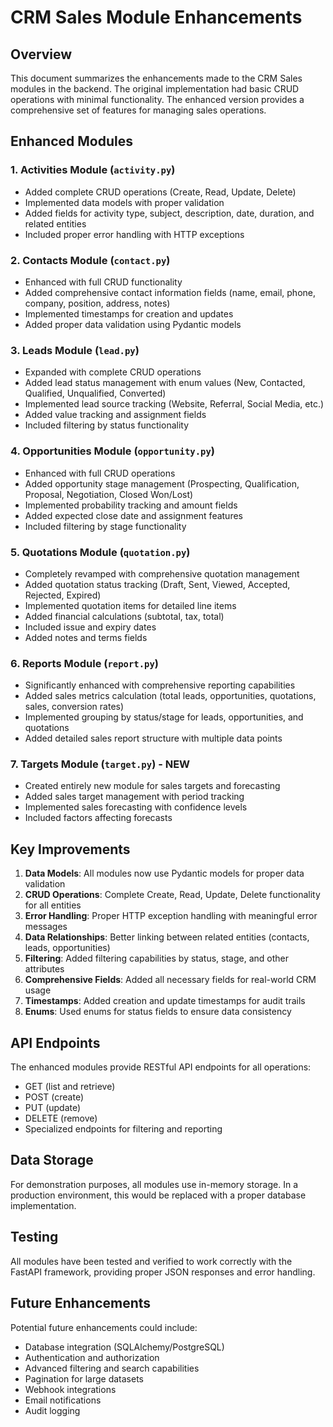 # CRM Sales Module Enhancements

## Overview
This document summarizes the enhancements made to the CRM Sales modules in the backend. The original implementation had basic CRUD operations with minimal functionality. The enhanced version provides a comprehensive set of features for managing sales operations.

## Enhanced Modules

### 1. Activities Module (`activity.py`)
- Added complete CRUD operations (Create, Read, Update, Delete)
- Implemented data models with proper validation
- Added fields for activity type, subject, description, date, duration, and related entities
- Included proper error handling with HTTP exceptions

### 2. Contacts Module (`contact.py`)
- Enhanced with full CRUD functionality
- Added comprehensive contact information fields (name, email, phone, company, position, address, notes)
- Implemented timestamps for creation and updates
- Added proper data validation using Pydantic models

### 3. Leads Module (`lead.py`)
- Expanded with complete CRUD operations
- Added lead status management with enum values (New, Contacted, Qualified, Unqualified, Converted)
- Implemented lead source tracking (Website, Referral, Social Media, etc.)
- Added value tracking and assignment fields
- Included filtering by status functionality

### 4. Opportunities Module (`opportunity.py`)
- Enhanced with full CRUD operations
- Added opportunity stage management (Prospecting, Qualification, Proposal, Negotiation, Closed Won/Lost)
- Implemented probability tracking and amount fields
- Added expected close date and assignment features
- Included filtering by stage functionality

### 5. Quotations Module (`quotation.py`)
- Completely revamped with comprehensive quotation management
- Added quotation status tracking (Draft, Sent, Viewed, Accepted, Rejected, Expired)
- Implemented quotation items for detailed line items
- Added financial calculations (subtotal, tax, total)
- Included issue and expiry dates
- Added notes and terms fields

### 6. Reports Module (`report.py`)
- Significantly enhanced with comprehensive reporting capabilities
- Added sales metrics calculation (total leads, opportunities, quotations, sales, conversion rates)
- Implemented grouping by status/stage for leads, opportunities, and quotations
- Added detailed sales report structure with multiple data points

### 7. Targets Module (`target.py`) - NEW
- Created entirely new module for sales targets and forecasting
- Added sales target management with period tracking
- Implemented sales forecasting with confidence levels
- Included factors affecting forecasts

## Key Improvements

1. **Data Models**: All modules now use Pydantic models for proper data validation
2. **CRUD Operations**: Complete Create, Read, Update, Delete functionality for all entities
3. **Error Handling**: Proper HTTP exception handling with meaningful error messages
4. **Data Relationships**: Better linking between related entities (contacts, leads, opportunities)
5. **Filtering**: Added filtering capabilities by status, stage, and other attributes
6. **Comprehensive Fields**: Added all necessary fields for real-world CRM usage
7. **Timestamps**: Added creation and update timestamps for audit trails
8. **Enums**: Used enums for status fields to ensure data consistency

## API Endpoints

The enhanced modules provide RESTful API endpoints for all operations:
- GET (list and retrieve)
- POST (create)
- PUT (update)
- DELETE (remove)
- Specialized endpoints for filtering and reporting

## Data Storage

For demonstration purposes, all modules use in-memory storage. In a production environment, this would be replaced with a proper database implementation.

## Testing

All modules have been tested and verified to work correctly with the FastAPI framework, providing proper JSON responses and error handling.

## Future Enhancements

Potential future enhancements could include:
- Database integration (SQLAlchemy/PostgreSQL)
- Authentication and authorization
- Advanced filtering and search capabilities
- Pagination for large datasets
- Webhook integrations
- Email notifications
- Audit logging